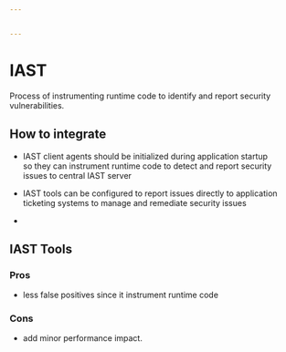 ```yaml
---


---
```


<h1 id="iast">IAST</h1>
<p>Process of instrumenting runtime code to identify and report security vulnerabilities.</p>
<h2 id="how-to-integrate">How to integrate</h2>
<ul>
<li>
<p>IAST client agents should be initialized during application startup<br>
so they can instrument runtime code to detect and report security<br>
issues to central IAST server</p>
</li>
<li>
<p>IAST tools can be configured to report issues directly to application ticketing systems to manage and remediate security issues</p>
</li>
<li></li>
</ul>
<h2 id="iast-tools">IAST Tools</h2>
<h3 id="pros">Pros</h3>
<ul>
<li>less false positives since it instrument runtime code</li>
</ul>
<h3 id="cons">Cons</h3>
<ul>
<li>add minor performance impact.</li>
</ul>

